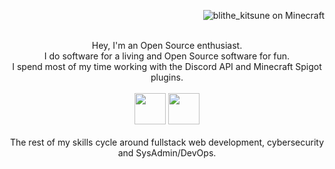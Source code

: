 <p></p>
<img align="right" alt="blithe_kitsune on Minecraft" src="https://skins.mcstats.com/body/front/933b8a82-232b-43c4-bd89-ca83517f63c9?scale=1&fov=50&shadow=true&overlay=true&cropMeasurement=pixels&expandMeasurement=pixels&cropLeft=0&cropRight=0&cropTop=0&cropBottom=0&expandLeft=0&expandRight=0&expandTop=0&expandBottom=0&alwaysSquare=true&grayscale=false"/>

<p align="center">
  <p align="center">
    <!--<img align="center" src="docs/spinning_world.svg" height="120"/>-->
    <!--
    <a href="https://qelli.dev">
      <img src="https://shields.io/badge/-Web-9200c9" />
    </a>
    UI in markdown? damn
    -->
    <br/><br/>
  </p>
  <p align="center">
    Hey, I'm an Open Source enthusiast.
    <br/>
    I do software for a living and Open Source software for fun.
    <br/>
    I spend most of my time working with the Discord API and Minecraft Spigot plugins.
    <br/><br/>
    <img src="https://static.spigotmc.org/img/spigot.png" width="50" />
    <img src="https://cdn.prod.website-files.com/6257adef93867e50d84d30e2/665786b8a93285bff36e194e_discord-mark-white%202.webp" width="50" />
    <br/><br/>
    The rest of my skills cycle around fullstack web development, cybersecurity and SysAdmin/DevOps.
  </p>
  <br/>
  <!--
  <p align="center">
    <a href="https://stackoverflow.com/users/5568741" target="_blank">
      <img src="https://github-readme-stackoverflow.vercel.app/?userID=5568741&theme=dark&layout=compact" />
    </a>
    <br/>
    <sup align="center">I like questions but love answering them</sup>
  </p>
  -->
</p>

